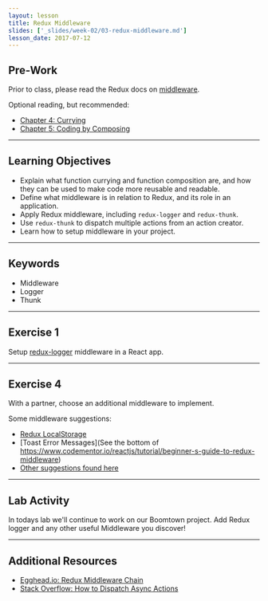 ```yaml
---
layout: lesson
title: Redux Middleware
slides: ['_slides/week-02/03-redux-middleware.md']
lesson_date: 2017-07-12
---
```


## Pre-Work

Prior to class, please read the Redux docs on [middleware](http://redux.js.org/docs/advanced/Middleware.html).

Optional reading, but recommended:

- [Chapter 4: Currying](https://github.com/MostlyAdequate/mostly-adequate-guide/blob/master/ch4.md)
- [Chapter 5: Coding by Composing](https://github.com/MostlyAdequate/mostly-adequate-guide/blob/master/ch5.md)

---

## Learning Objectives

- Explain what function currying and function composition are, and how they can be used to make code more reusable and readable.
- Define what middleware is in relation to Redux, and its role in an application.
- Apply Redux middleware, including `redux-logger` and `redux-thunk`.
- Use `redux-thunk` to dispatch multiple actions from an action creator.
- Learn how to setup middleware in your project.

---

## Keywords

- Middleware
- Logger
- Thunk

---

## Exercise 1

Setup [redux-logger](https://github.com/evgenyrodionov/redux-logger) middleware in a React app.

---

## Exercise 4

With a partner, choose an additional middleware to implement.

Some middleware suggestions:

- [Redux LocalStorage](https://github.com/elgerlambert/redux-localstorage)
- [Toast Error Messages](See the bottom of https://www.codementor.io/reactjs/tutorial/beginner-s-guide-to-redux-middleware)
- [Other suggestions found here](https://github.com/xgrommx/awesome-redux#react---a-javascript-library-for-building-user-interfaces)

---

## Lab Activity

In todays lab we'll continue to work on our Boomtown project. Add Redux logger and any other useful Middleware you discover!

---

## Additional Resources

- [Egghead.io: Redux Middleware Chain](https://egghead.io/lessons/javascript-redux-the-middleware-chain?course=building-react-applications-with-idiomatic-redux)
- [Stack Overflow: How to Dispatch Async Actions](http://stackoverflow.com/questions/35411423/how-to-dispatch-a-redux-action-with-a-timeout/35415559#35415559)
